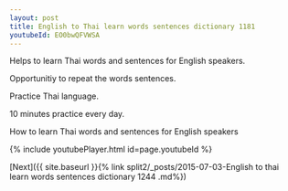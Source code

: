 ```yaml
---
layout: post
title: English to Thai learn words sentences dictionary 1181 
youtubeId: EO0bwQFVWSA
---
```

 
 
Helps to learn Thai words and sentences for English speakers.

Opportunitiy to repeat the words sentences. 

Practice Thai language. 
 
10 minutes practice every day. 
 
How to learn Thai words and sentences for English speakers 
 
{% include youtubePlayer.html id=page.youtubeId %}
 
 
[Next]({{ site.baseurl }}{% link  split2/_posts/2015-07-03-English to thai learn words sentences dictionary 1244 .md%})
 

